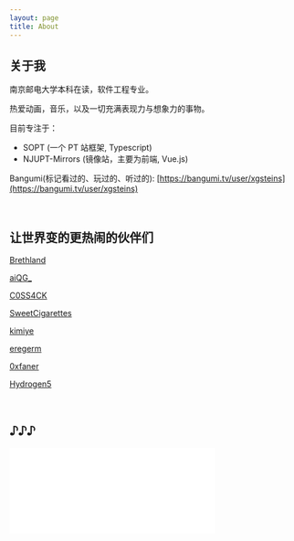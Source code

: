```yaml
---
layout: page
title: About
---
```


## 关于我

南京邮电大学本科在读，软件工程专业。 

热爱动画，音乐，以及一切充满表现力与想象力的事物。 

目前专注于：  
- SOPT (一个 PT 站框架, Typescript)
- NJUPT-Mirrors (镜像站，主要为前端, Vue.js)

Bangumi(标记看过的、玩过的、听过的): [https://bangumi.tv/user/xgsteins](https://bangumi.tv/user/xgsteins)

<br/>

## 让世界变的更热闹的伙伴们

[Brethland](http://www.yuki.systems/)

[aiQG_](http://www.zhoujunquan.com)

[C0SS4CK](http://120.79.211.91/)

[SweetCigarettes](http://www.cfzhao.com)

[kimiye](http://www.kimiye.xyz)

[eregerm](https://4eay7lab.com/)

[0xfaner](https://0xfaner.top/)

[Hydrogen5](https://hydrogen5.github.io/)

<br/>

## ♪♪♪
<iframe src="//music.163.com/outchain/player?type=2&id=837748&auto=1&height=66" width="360" frameborder="0" ></iframe>

